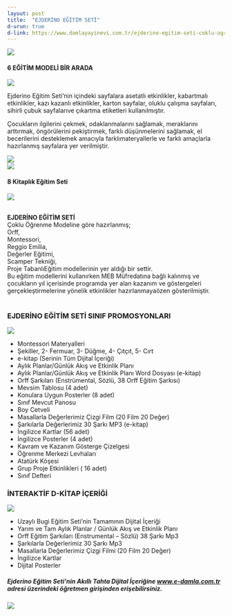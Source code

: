 ```yaml
---
layout: post
title:  "EJDERİNO EĞİTİM SETİ"
d-urun: true
d-link: https://www.damlayayinevi.com.tr/ejderino-egitim-seti-coklu-ogrenme-modeli
---
```

<section>
    <div class="container">
        <div class="row">
            <div class="col-12 text-center my-auto">
                <img src="{{ site.baseurl }}/assets/images/egitim-setleri/ejderino/1.jpg"> 
            </div>
            <div class="col text-center mt-4">
                <h4><strong>6 EĞİTİM MODELİ BİR ARADA</strong><br></h4>
            </div>
        </div>
        <div class="row">
            <div class="col-12 col-md-6 text-center my-auto">
                <img src="{{ site.baseurl }}/assets/images/egitim-setleri/ejderino/2.jpg">
            </div>
            <div class="col text-center my-auto">
                <p>Ejderino Eğitim&nbsp;Seti’nin içindeki sayfalara asetatlı etkinlikler, kabartmalı etkinlikler, kazı kazanlı etkinlikler, karton sayfalar, oluklu çalışma sayfaları, sihirli çubuk sayfalarıve çıkartma etiketleri kullanılmıştır.<br></p>
            </div>
        </div>
        <div class="row">
            <div class="col text-center my-auto">
                <p>Çocukların ilgilerini çekmek, odaklanmalarını sağlamak, meraklarını arttırmak, öngörülerini pekiştirmek, farklı düşünmelerini sağlamak, el becerilerini desteklemek amacıyla farklımateryallerle ve farklı amaçlarla hazırlanmış sayfalara
                    yer verilmiştir.<br></p>
            </div>
            <div class="col-12 col-md-6 text-center my-auto">
                <img src="{{ site.baseurl }}/assets/images/egitim-setleri/ejderino/3.jpg">
            </div>
        </div>
        <div class="row">
            <div class="col-12 text-center my-auto">
                <img src="{{ site.baseurl }}/assets/images/egitim-setleri/ejderino/4.jpg">
            </div>
            <div class="col text-center mt-4">
                <h4><strong>8 Kitaplık Eğitim Seti</strong><br></h4>
            </div>
        </div>
        <div class="row">
            <div class="col-12 col-md-6 text-center my-auto">
                <img src="{{ site.baseurl }}/assets/images/egitim-setleri/ejderino/5.jpg">
            </div>
            <div class="col text-center my-auto">
                <p><br><strong>EJDERİNO EĞİTİM SETİ</strong><br>Çoklu Öğrenme Modeline göre hazırlanmış;<br>Orff,<br>Montessori,<br>Reggio Emilia,<br>Değerler Eğitimi,<br>Scamper Tekniği,<br>Proje TabanlıEğitim modellerinin yer aldığı bir settir.<br>Bu
                    eğitim modellerini kullanırken MEB Müfredatına bağlı kalınmış ve çocukların yıl içerisinde programda yer alan kazanım ve göstergeleri gerçekleştirmelerine yönelik etkinlikler hazırlanmayaözen gösterilmiştir.<br><br></p>
            </div>
        </div>
        <div class="row">
            <div class="col-12">
                <h3 class="text-center"><strong>EJDERİNO EĞİTİM SETİ SINIF PROMOSYONLARI</strong><br></h3>
            </div>
            <div class="col-md-6 col-xl-6 text-center my-auto">
                <img src="{{ site.baseurl }}/assets/images/egitim-setleri/ejderino/6.jpg">
            </div>
            <div class="col-md-6 col-xl-6">
                <ul>
                    <li>Montessori Materyalleri<br></li>
                    <li>Şekiller, 2- Fermuar, 3- Düğme, 4- Çıtçıt, 5- Cırt<br></li>
                    <li>e-kitap (Serinin Tüm Dijital İçeriği)<br></li>
                    <li>Aylık Planlar/Günlük Akış ve Etkinlik Planı<br></li>
                    <li>Aylık Planlar/Günlük Akış ve Etkinlik Planı Word Dosyası (e-kitap)<br></li>
                    <li>Orff Şarkıları (Enstrümental, Sözlü, 38 Orff Eğitim Şarkısı)<br></li>
                    <li>Mevsim Tablosu (4 adet)<br></li>
                    <li>Konulara Uygun Posterler (8 adet)<br></li>
                    <li>Sınıf Mevcut Panosu<br></li>
                    <li>Boy Cetveli<br></li>
                    <li>Masallarla Değerlerimiz Çizgi Film (20 Film 20 Değer)<br></li>
                    <li>Şarkılarla Değerlerimiz 30 Şarkı MP3 (e-kitap)<br></li>
                    <li>İngilizce Kartlar (56 adet)<br></li>
                    <li>İngilizce Posterler (4 adet)<br></li>
                    <li>Kavram ve Kazanım Gösterge Çizelgesi<br></li>
                    <li>Öğrenme Merkezi Levhaları<br></li>
                    <li>Atatürk Köşesi<br></li>
                    <li>Grup Proje Etkinlikleri ( 16 adet)<br></li>
                    <li>Sınıf Defteri<br></li>
                </ul>
            </div>
        </div>
        <div class="row">
            <div class="col-12">
                <h3 class="text-center"><strong>İNTERAKTİF D-KİTAP İÇERİĞİ</strong><br></h3>
            </div>
            <div class="col-md-6 col-xl-6 text-center my-auto">
                <img src="{{ site.baseurl }}/assets/images/egitim-setleri/ejderino/7.jpg">
            </div>
            <div class="col-md-6 col-xl-6 my-auto">
                <ul>
                    <li>Uzaylı Bugi Eğitim Seti’nin Tamamının Dijital İçeriği<br></li>
                    <li>Yarım ve Tam Aylık Planlar / Günlük Akış ve Etkinlik Planı<br></li>
                    <li>Orff Eğitim Şarkıları (Enstrumental – Sözlü) 38 Şarkı Mp3<br></li>
                    <li>Şarkılarla Değerlerimiz 30 Şarkı Mp3<br></li>
                    <li>Masallarla Değerlerimiz Çizgi Filmi (20 Film 20 Değer)<br></li>
                    <li>İngilizce Kartlar<br></li>
                    <li>Dijital Posterler<br></li>
                </ul>
            </div>
        </div>
        <div class="row">
            <div class="col-12">
                <h5 class="text-center">Ejderino Eğitim Seti’nin Akıllı Tahta Dijital İçeriğine <a href="https://e-damla.com.tr/">www.e-damla.com.tr</a> adresi üzerindeki öğretmen girişinden erişebilirsiniz.<br></h5>
            </div>
            <div class="col-md-12 col-xl-12 text-center my-auto">
                <img src="{{ site.baseurl }}/assets/images/egitim-setleri/ejderino/8.jpg">
            </div>
        </div>
    </div>
</section>